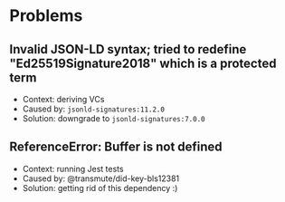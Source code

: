 # Problems

## Invalid JSON-LD syntax; tried to redefine "Ed25519Signature2018" which is a protected term

- Context: deriving VCs
- Caused by: `jsonld-signatures:11.2.0`
- Solution: downgrade to `jsonld-signatures:7.0.0` 

## ReferenceError: Buffer is not defined

- Context: running Jest tests
- Caused by: @transmute/did-key-bls12381
- Solution: getting rid of this dependency :)

